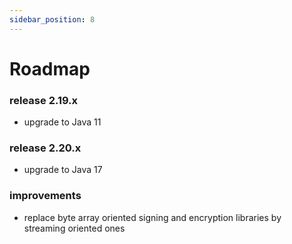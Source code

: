 ```yaml
---
sidebar_position: 8
---
```


# Roadmap

### release 2.19.x

- upgrade to Java 11

### release 2.20.x

- upgrade to Java 17

### improvements

- replace byte array oriented signing and encryption libraries by streaming oriented ones
